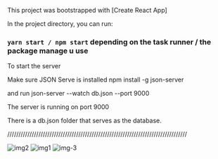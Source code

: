 This project was bootstrapped with [Create React App]

In the project directory, you can run:

### `yarn start / npm start` depending on the task runner / the package manage u use

To start the server 

Make sure JSON Serve is installed npm install -g json-server

and run json-server --watch db.json --port 9000

The server is running on port 9000

There is a db.json folder that serves as the database.


/////////////////////////////////////////////////////////////////////////////////

![img2](https://user-images.githubusercontent.com/47536987/129741708-a75a6cba-e66c-40db-bd4c-85d3e58793ea.png)
![img1](https://user-images.githubusercontent.com/47536987/129741752-3c7f1ad6-47b5-48d8-8399-eea0eadb91e0.png)
![img-3](https://user-images.githubusercontent.com/47536987/129741790-42f02846-ac6b-42b9-a6bc-434d326d16ff.png)
